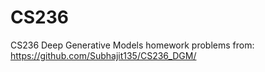 # CS236
CS236 Deep Generative Models homework problems from: https://github.com/Subhajit135/CS236_DGM/
